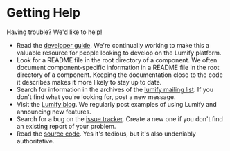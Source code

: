 # Getting Help

Having trouble? We'd like to help!

* Read the [developer guide](developer.md). We're continually working to make this a valuable resource for people
looking to develop on the Lumify platform.
* Look for a README file in the root directory of a component. We often document component-specific information in a
README file in the root directory of a component. Keeping the documentation close to the code it describes makes it
more likely to stay up to date.
* Search for information in the archives of the [lumify mailing list](https://groups.google.com/d/forum/lumify). If you
don't find what you're looking for, post a new message.
* Visit the [Lumify blog](http://lumify.io/blog). We regularly post examples of using Lumify and announcing new features.
* Search for a bug on the [issue tracker](https://github.com/lumifyio/lumify/issues). Create a new one if you don't
find an existing report of your problem.
* Read the [source code](source-code.md). Yes it's tedious, but it's also undeniably authoritative.